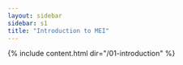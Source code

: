 ```yaml
---
layout: sidebar
sidebar: s1
title: "Introduction to MEI"
---
```

{% include content.html dir="/01-introduction" %}